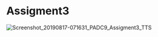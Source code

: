 # Assigment3

![Screenshot_20190817-071631_PADC9_Assigment3_TTS](https://user-images.githubusercontent.com/34875938/63207187-7d14bc00-c0e7-11e9-8735-2d1cd0f8a997.jpg)
